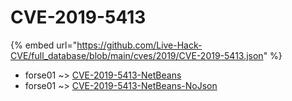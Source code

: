 # CVE-2019-5413
{% embed url="https://github.com/Live-Hack-CVE/full_database/blob/main/cves/2019/CVE-2019-5413.json" %}

* forse01 ~> [CVE-2019-5413-NetBeans](https://www.alice-snow.ru/2019/database/cve-2019-5413/cve-2019-5413-netbeans-forse01)
* forse01 ~> [CVE-2019-5413-NetBeans-NoJson](https://www.alice-snow.ru/2019/database/cve-2019-5413/cve-2019-5413-netbeans-nojson-forse01)